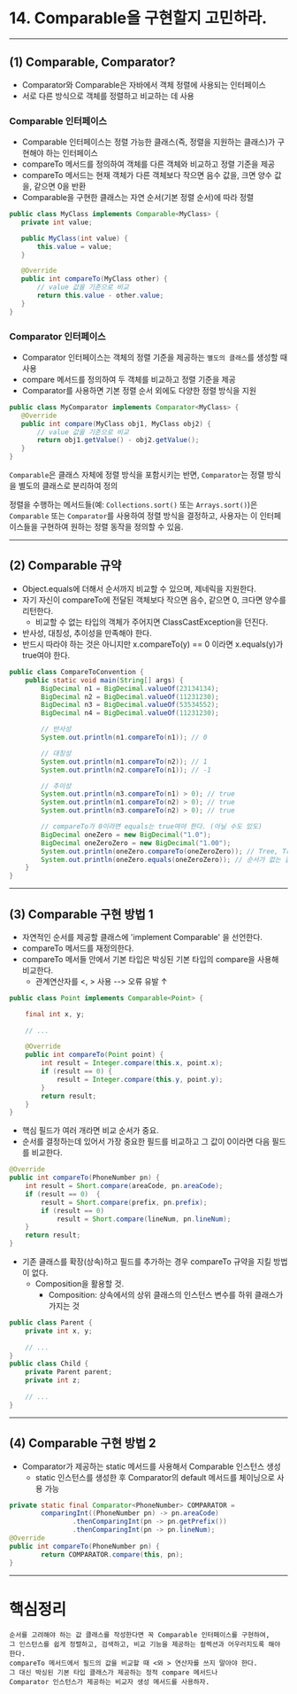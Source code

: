 # 14. Comparable을 구현할지 고민하라.

---

## (1) Comparable, Comparator?
- Comparator와 Comparable은 자바에서 객체 정렬에 사용되는 인터페이스
- 서로 다른 방식으로 객체를 정렬하고 비교하는 데 사용

### Comparable 인터페이스
- Comparable 인터페이스는 정렬 가능한 클래스(즉, 정렬을 지원하는 클래스)가 구현해야 하는 인터페이스
- compareTo 메서드를 정의하여 객체를 다른 객체와 비교하고 정렬 기준을 제공
- compareTo 메서드는 현재 객체가 다른 객체보다 작으면 음수 값을, 크면 양수 값을, 같으면 0을 반환
- Comparable을 구현한 클래스는 자연 순서(기본 정렬 순서)에 따라 정렬
```java
public class MyClass implements Comparable<MyClass> {
   private int value;

   public MyClass(int value) {
       this.value = value;
   }

   @Override
   public int compareTo(MyClass other) {
       // value 값을 기준으로 비교
       return this.value - other.value;
   }
}
```

### Comparator 인터페이스

- Comparator 인터페이스는 객체의 정렬 기준을 제공하는 `별도의 클래스`를 생성할 때 사용
- compare 메서드를 정의하여 두 객체를 비교하고 정렬 기준을 제공
- Comparator를 사용하면 기본 정렬 순서 외에도 다양한 정렬 방식을 지원

```java
public class MyComparator implements Comparator<MyClass> {
   @Override
   public int compare(MyClass obj1, MyClass obj2) {
       // value 값을 기준으로 비교
       return obj1.getValue() - obj2.getValue();
   }
}
```

`Comparable`은 클래스 자체에 정렬 방식을 포함시키는 반면, `Comparator`는 정렬 방식을 별도의 클래스로 분리하여 정의

정렬을 수행하는 메서드들(예: `Collections.sort()` 또는 `Arrays.sort()`)은 `Comparable` 또는 `Comparator`를 사용하여 정렬 방식을 결정하고, 사용자는 이 인터페이스들을 구현하여 원하는 정렬 동작을 정의할 수 있음.

---

## (2) Comparable 규약
- Object.equals에 더해서 순서까지 비교할 수 있으며, 제네릭을 지원한다.
- 자기 자신이 compareTo에 전달된 객체보다 작으면 음수, 같으면 0, 크다면 양수를 리턴한다.
  - 비교할 수 없는 타입의 객체가 주어지면 ClassCastException을 던진다.
- 반사성, 대칭성, 추이성을 만족해야 한다.
- 반드시 따라야 하는 것은 아니지만 x.compareTo(y) == 0 이라면 x.equals(y)가 true여야 한다.
```java
public class CompareToConvention {
    public static void main(String[] args) {
        BigDecimal n1 = BigDecimal.valueOf(23134134);
        BigDecimal n2 = BigDecimal.valueOf(11231230);
        BigDecimal n3 = BigDecimal.valueOf(53534552);
        BigDecimal n4 = BigDecimal.valueOf(11231230);

        // 반사성
        System.out.println(n1.compareTo(n1)); // 0

        // 대칭성
        System.out.println(n1.compareTo(n2)); // 1
        System.out.println(n2.compareTo(n1)); // -1

        // 추이성
        System.out.println(n3.compareTo(n1) > 0); // true
        System.out.println(n1.compareTo(n2) > 0); // true
        System.out.println(n3.compareTo(n2) > 0); // true

        // compareTo가 0이라면 equals는 true여야 한다. (아닐 수도 있도)
        BigDecimal oneZero = new BigDecimal("1.0");
        BigDecimal oneZeroZero = new BigDecimal("1.00");
        System.out.println(oneZero.compareTo(oneZeroZero)); // Tree, TreeMap
        System.out.println(oneZero.equals(oneZeroZero)); // 순서가 없는 콜렉션
    }
}
```

---

## (3) Comparable 구현 방법 1
- 자연적인 순서를 제공할 클래스에 'implement Comparable<T>' 을 선언한다.
- compareTo 메서드를 재정의한다.
- compareTo 메서들 안에서 기본 타입은 박싱된 기본 타입의 compare을 사용해 비교한다.
  - 관계연산자를 <, > 사용 --> 오류 유발 ↑
```java
public class Point implements Comparable<Point> {

    final int x, y;
    
    // ...

    @Override
    public int compareTo(Point point) {
        int result = Integer.compare(this.x, point.x);
        if (result == 0) {
            result = Integer.compare(this.y, point.y);
        }
        return result;
    }
}
```
- 핵심 필드가 여러 개라면 비교 순서가 중요. 
- 순서를 결정하는데 있어서 가장 중요한 필드를 비교하고 그 값이 0이라면 다음 필드를 비교한다.
```java
@Override
public int compareTo(PhoneNumber pn) {
    int result = Short.compare(areaCode, pn.areaCode);
    if (result == 0)  {
        result = Short.compare(prefix, pn.prefix);
        if (result == 0)
            result = Short.compare(lineNum, pn.lineNum);
    }
    return result;
}
```
- 기존 클래스를 확장(상속)하고 필드를 추가하는 경우 compareTo 규약을 지킬 방법이 없다.
  - Composition을 활용할 것.
    - Composition: 상속에서의 상위 클래스의 인스턴스 변수를 하위 클래스가 가지는 것
```java
public class Parent { 
    private int x, y;
    
    // ...
}
public class Child {
    private Parent parent;
    private int z;
    
    // ...
}
```

---

## (4) Comparable 구현 방법 2
- Comparator가 제공하는 static 메서드를 사용해서 Comparable 인스턴스 생성
  - static 인스턴스를 생성한 후 Comparator의 default 메서드를 체이닝으로 사용 가능
```java
private static final Comparator<PhoneNumber> COMPARATOR =
        comparingInt((PhoneNumber pn) -> pn.areaCode)
                .thenComparingInt(pn -> pn.getPrefix())
                .thenComparingInt(pn -> pn.lineNum);
@Override
public int compareTo(PhoneNumber pn) {
        return COMPARATOR.compare(this, pn);
}
```

---

# 핵심정리
```
순서를 고려해야 하는 값 클래스를 작성한다면 꼭 Comparable 인터페이스를 구현하여,
그 인스턴스를 쉽게 정렬하고, 검색하고, 비교 기능을 제공하는 컬렉션과 어우러지도록 해야 한다.
compareTo 메서드에서 필드의 값을 비교할 때 <와 > 연산자를 쓰지 말아야 한다.
그 대신 박싱된 기본 타입 클래스가 제공하는 정적 compare 메서드나
Comparator 인스턴스가 제공하는 비교자 생성 메서드를 사용하자.
```